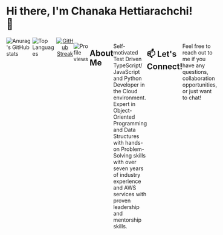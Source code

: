 # Hi there, I'm Chanaka Hettiarachchi! 👋

<dic style="display: flex; gap: 30">
<div style="display: flex; justify-content: space-between; width: 100%; margin-bottom: 30px;">
  <img src="https://github-readme-stats.vercel.app/api?username=chanakaHetti&show_icons=true&theme=radical" alt="Anurag's GitHub stats" style="width: 50%; height: auto;" />
  <img src="https://github-readme-stats.vercel.app/api/top-langs/?username=chanakaHetti&layout=compact&theme=radical" alt="Top Languages" style="width: 48%; height: auto;" />
</div>

<br />


<div style="text-align: center; margin-bottom: 30px;">
  <a href="https://git.io/streak-stats">
    <img src="https://github-readme-streak-stats.herokuapp.com?user=chanakaHetti&theme=radical&border_radius=4&card_width=668&type=png" alt="GitHub Streak" style="max-width: 100%; height: auto;" />
  </a>
</div>

<br />

![Profile views](https://komarev.com/ghpvc/?username=chanakaHetti&color=blue)

</div>

## About Me

Self-motivated Test Driven TypeScript/ JavaScript and Python Developer in the Cloud environment. Expert in Object-Oriented Programming and Data Structures with hands-on Problem-Solving skills with over seven years of industry experience and AWS services with proven leadership and mentorship skills.

<p align="left">
  <a href="https://www.typescriptlang.org/" target="_blank"> <img src="https://raw.githubusercontent.com/github/explore/main/topics/typescript/typescript.png" alt="typescript" width="40" height="40"/> </a>
  <a href="https://developer.mozilla.org/en-US/docs/Web/JavaScript" target="_blank"> <img src="https://raw.githubusercontent.com/github/explore/main/topics/javascript/javascript.png" alt="javascript" width="40" height="40"/> </a>
  <a href="https://reactjs.org/" target="_blank"> <img src="https://raw.githubusercontent.com/github/explore/main/topics/react/react.png" alt="react" width="40" height="40"/> </a>
  <a href="https://angular.io" target="_blank"> <img src="https://raw.githubusercontent.com/github/explore/main/topics/angular/angular.png" alt="angular" width="40" height="40"/> </a>
  <a href="https://nextjs.org/" target="_blank"> <img src="https://raw.githubusercontent.com/github/explore/main/topics/nextjs/nextjs.png" alt="nextjs" width="40" height="40"/> </a>
  <a href="https://vuejs.org/" target="_blank"> <img src="https://raw.githubusercontent.com/github/explore/main/topics/vue/vue.png" alt="vuejs" width="40" height="40"/> </a>
  <a href="https://nodejs.org" target="_blank"> <img src="https://raw.githubusercontent.com/github/explore/main/topics/nodejs/nodejs.png" alt="nodejs" width="40" height="40"/> </a>
  <a href="https://expressjs.com" target="_blank"> <img src="https://raw.githubusercontent.com/github/explore/main/topics/express/express.png" alt="express" width="40" height="40"/> </a>
  <a href="https://www.python.org" target="_blank"> <img src="https://raw.githubusercontent.com/github/explore/main/topics/python/python.png" alt="python" width="40" height="40"/> </a>
  <a href="https://www.djangoproject.com/" target="_blank"> <img src="https://raw.githubusercontent.com/github/explore/main/topics/django/django.png" alt="django" width="40" height="40"/> </a>
</p>


## 📫 Let's Connect!


<p align="left">
  <a href="https://www.linkedin.com/in/chanaka-hettiarachchi/" target="_blank">
      <img align="center" src="https://raw.githubusercontent.com/devicons/devicon/master/icons/linkedin/linkedin-original.svg" alt="linkedin" height="30" width="40" />
  </a>
  <a href="https://chanaka.co.uk/" target="_blank">
    <img align="center" src="https://raw.githubusercontent.com/github/explore/main/topics/html/html.png" alt="website" height="30" width="40" />
  </a>
  <a href="https://stackoverflow.com/users/8860607/c-ha" target="_blank">
    <img align="center" src="https://raw.githubusercontent.com/devicons/devicon/master/icons/stackoverflow/stackoverflow-original.svg" alt="stackoverflow" height="30" width="40" />
  </a>
</p>

Feel free to reach out to me if you have any questions, collaboration opportunities, or just want to chat!



